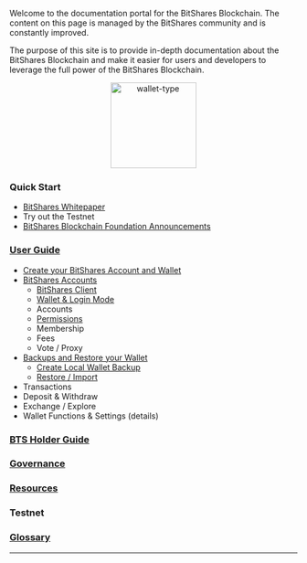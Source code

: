 
Welcome to the documentation portal for the BitShares Blockchain. The
content on this page is managed by the BitShares community and is
constantly improved.

The purpose of this site is to provide in-depth documentation about the
BitShares Blockchain and make it easier for users and developers to
leverage the full power of the BitShares Blockchain.


<p align="center">
  <img src="https://github.com/bitshares/how.bitshares.works/blob/master/source/bitshares-logo.png" width="150" title="wallet-type">
</p>

### Quick Start

* [BitShares Whitepaper](http://bitshares.foundation/)
* Try out the Testnet 
* [BitShares Blockchain Foundation Announcements ](http://www.bitshares.foundation/)


### [User Guide](/bbf/user_guide#user-guide)
- [Create your BitShares Account and Wallet](/bbf/user_guide/create_account.md#create-your-bitshares-account-and-wallet)
- [BitShares Accounts](/bbf/user_guide/bitshares_client.md#bitshares-accounts)
  - [BitShares Client](/bbf/user_guide/bitshares_client.md#bitshares-client)
  - [Wallet & Login Mode](/bbf/user_guide/bitshares_client.md#wallet--login-mode)
  - Accounts
  - [Permissions ](/bbf/user_guide/permissions.md#permissions)
  - Membership
  - Fees
  - Vote / Proxy 
- [Backups and Restore your Wallet](/bbf/user_guide/backup_local_wallet.md#backups-and-restore-your-wallet)
  - [Create Local Wallet Backup](/bbf/user_guide/backup_local_wallet.md#create-local-wallet-backup)
  - [Restore / Import](/bbf/user_guide/backup_local_wallet.md#restore--import)
- Transactions
- Deposit & Withdraw
- Exchange / Explore
- Wallet Functions & Settings (details)

### [BTS Holder Guide](/bbf/bts_holder_guide#bts-holder-guide)

### [Governance](/bbf/governance#blockchain-governance)


### [Resources](/bbf/resources#resources)

### Testnet

### [Glossary](/bbf/glossary/Readme.md#glossary)


***
